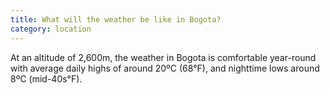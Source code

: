 ```yaml
---
title: What will the weather be like in Bogota?
category: location
---
```


At an altitude of 2,600m, the weather in Bogota is comfortable year-round with average daily highs of around 20ºC (68°F), and nighttime lows around 8ºC (mid-40s°F).
